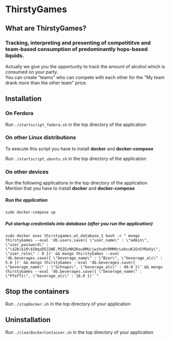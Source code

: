 # ThirstyGames

## What are ThirstyGames?

### Tracking, interpreting and presenting of competititve and team-based consumption of predominantly hops-based liquids.

Actually we give you the opportunity to track the amount of alcohol which is consumed on your party.  
You can create "teams" who can compete with each other for the "My team drank more than the other team" price.

## Installation

### On Ferdora

Run `./startscript_fedora.sh` in the top directory of the application

### On other Linux distributions

To execute this script you have to install **docker** and **docker-compose**

Run `./startscript_ubuntu.sh` in the top directory of the application

### On other devices

Run the following applications in the top directory of the application  
Mention that you have to install **docker** and **docker-compose**

##### Run the application

`sudo docker-compose up`

##### Put startup credentials into database (after you run the application)

`sudo docker exec thirstygames_wt_database_1 bash -c "
        mongo thirstyGames --eval 'db.users.save({ \"user_name\" : \"admin\", \"user_password\" : \"\$2b\$10\$S0qzD5J2WE.POZGzNH2Kou8MU/jwjhu0tRMM8rLebcuK1Gn5YRaVy\", \"user_role\" : 0 })' &&
        mongo thirstyGames --eval 'db.beverages.save({ \"beverage_name\" : \"Bier\", \"beverage_alc\" : 5.0 })' &&
        mongo thirstyGames --eval 'db.beverages.save({ \"beverage_name\" : \"Schnaps\", \"beverage_alc\" : 40.0 })' &&
        mongo thirstyGames --eval 'db.beverages.save({ \"beverage_name\" : \"Pfeffi\", \"beverage_alc\" : 18.0 })'
        "`
    
## Stop the containers

Run `./stopDocker.sh` in the top directory of your application
    
## Uninstallation

Run `./clearDockerContainer.sh` in the top directory of your application
